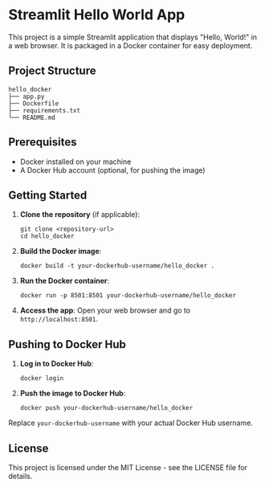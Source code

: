 # Streamlit Hello World App

This project is a simple Streamlit application that displays "Hello, World!" in a web browser. It is packaged in a Docker container for easy deployment.

## Project Structure

```
hello_docker
├── app.py
├── Dockerfile
├── requirements.txt
└── README.md
```

## Prerequisites

- Docker installed on your machine
- A Docker Hub account (optional, for pushing the image)

## Getting Started

1. **Clone the repository** (if applicable):
   ```
   git clone <repository-url>
   cd hello_docker
   ```

2. **Build the Docker image**:
   ```
   docker build -t your-dockerhub-username/hello_docker .
   ```

3. **Run the Docker container**:
   ```
   docker run -p 8501:8501 your-dockerhub-username/hello_docker
   ```

4. **Access the app**:
   Open your web browser and go to `http://localhost:8501`.

## Pushing to Docker Hub

1. **Log in to Docker Hub**:
   ```
   docker login
   ```

2. **Push the image to Docker Hub**:
   ```
   docker push your-dockerhub-username/hello_docker
   ```

Replace `your-dockerhub-username` with your actual Docker Hub username.

## License

This project is licensed under the MIT License - see the LICENSE file for details.